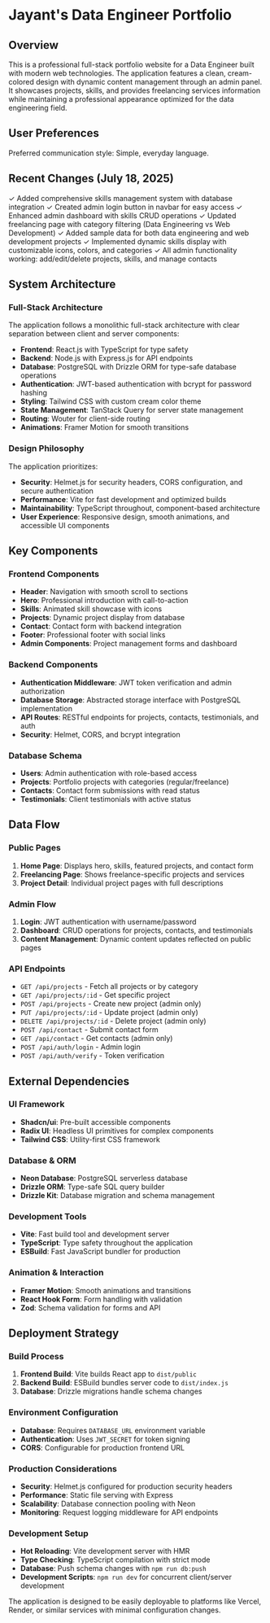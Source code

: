 # Jayant's Data Engineer Portfolio

## Overview

This is a professional full-stack portfolio website for a Data Engineer built with modern web technologies. The application features a clean, cream-colored design with dynamic content management through an admin panel. It showcases projects, skills, and provides freelancing services information while maintaining a professional appearance optimized for the data engineering field.

## User Preferences

Preferred communication style: Simple, everyday language.

## Recent Changes (July 18, 2025)

✓ Added comprehensive skills management system with database integration
✓ Created admin login button in navbar for easy access
✓ Enhanced admin dashboard with skills CRUD operations
✓ Updated freelancing page with category filtering (Data Engineering vs Web Development)
✓ Added sample data for both data engineering and web development projects
✓ Implemented dynamic skills display with customizable icons, colors, and categories
✓ All admin functionality working: add/edit/delete projects, skills, and manage contacts

## System Architecture

### Full-Stack Architecture
The application follows a monolithic full-stack architecture with clear separation between client and server components:

- **Frontend**: React.js with TypeScript for type safety
- **Backend**: Node.js with Express.js for API endpoints
- **Database**: PostgreSQL with Drizzle ORM for type-safe database operations
- **Authentication**: JWT-based authentication with bcrypt for password hashing
- **Styling**: Tailwind CSS with custom cream color theme
- **State Management**: TanStack Query for server state management
- **Routing**: Wouter for client-side routing
- **Animations**: Framer Motion for smooth transitions

### Design Philosophy
The application prioritizes:
- **Security**: Helmet.js for security headers, CORS configuration, and secure authentication
- **Performance**: Vite for fast development and optimized builds
- **Maintainability**: TypeScript throughout, component-based architecture
- **User Experience**: Responsive design, smooth animations, and accessible UI components

## Key Components

### Frontend Components
- **Header**: Navigation with smooth scroll to sections
- **Hero**: Professional introduction with call-to-action
- **Skills**: Animated skill showcase with icons
- **Projects**: Dynamic project display from database
- **Contact**: Contact form with backend integration
- **Footer**: Professional footer with social links
- **Admin Components**: Project management forms and dashboard

### Backend Components
- **Authentication Middleware**: JWT token verification and admin authorization
- **Database Storage**: Abstracted storage interface with PostgreSQL implementation
- **API Routes**: RESTful endpoints for projects, contacts, testimonials, and auth
- **Security**: Helmet, CORS, and bcrypt integration

### Database Schema
- **Users**: Admin authentication with role-based access
- **Projects**: Portfolio projects with categories (regular/freelance)
- **Contacts**: Contact form submissions with read status
- **Testimonials**: Client testimonials with active status

## Data Flow

### Public Pages
1. **Home Page**: Displays hero, skills, featured projects, and contact form
2. **Freelancing Page**: Shows freelance-specific projects and services
3. **Project Detail**: Individual project pages with full descriptions

### Admin Flow
1. **Login**: JWT authentication with username/password
2. **Dashboard**: CRUD operations for projects, contacts, and testimonials
3. **Content Management**: Dynamic content updates reflected on public pages

### API Endpoints
- `GET /api/projects` - Fetch all projects or by category
- `GET /api/projects/:id` - Get specific project
- `POST /api/projects` - Create new project (admin only)
- `PUT /api/projects/:id` - Update project (admin only)
- `DELETE /api/projects/:id` - Delete project (admin only)
- `POST /api/contact` - Submit contact form
- `GET /api/contact` - Get contacts (admin only)
- `POST /api/auth/login` - Admin login
- `POST /api/auth/verify` - Token verification

## External Dependencies

### UI Framework
- **Shadcn/ui**: Pre-built accessible components
- **Radix UI**: Headless UI primitives for complex components
- **Tailwind CSS**: Utility-first CSS framework

### Database & ORM
- **Neon Database**: PostgreSQL serverless database
- **Drizzle ORM**: Type-safe SQL query builder
- **Drizzle Kit**: Database migration and schema management

### Development Tools
- **Vite**: Fast build tool and development server
- **TypeScript**: Type safety throughout the application
- **ESBuild**: Fast JavaScript bundler for production

### Animation & Interaction
- **Framer Motion**: Smooth animations and transitions
- **React Hook Form**: Form handling with validation
- **Zod**: Schema validation for forms and API

## Deployment Strategy

### Build Process
1. **Frontend Build**: Vite builds React app to `dist/public`
2. **Backend Build**: ESBuild bundles server code to `dist/index.js`
3. **Database**: Drizzle migrations handle schema changes

### Environment Configuration
- **Database**: Requires `DATABASE_URL` environment variable
- **Authentication**: Uses `JWT_SECRET` for token signing
- **CORS**: Configurable for production frontend URL

### Production Considerations
- **Security**: Helmet.js configured for production security headers
- **Performance**: Static file serving with Express
- **Scalability**: Database connection pooling with Neon
- **Monitoring**: Request logging middleware for API endpoints

### Development Setup
- **Hot Reloading**: Vite development server with HMR
- **Type Checking**: TypeScript compilation with strict mode
- **Database**: Push schema changes with `npm run db:push`
- **Development Scripts**: `npm run dev` for concurrent client/server development

The application is designed to be easily deployable to platforms like Vercel, Render, or similar services with minimal configuration changes.